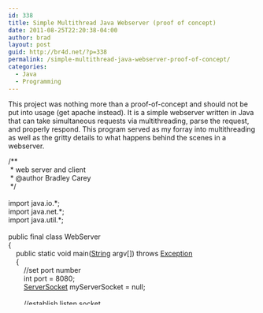 ```yaml
---
id: 338
title: Simple Multithread Java Webserver (proof of concept)
date: 2011-08-25T22:20:38-04:00
author: brad
layout: post
guid: http://br4d.net/?p=338
permalink: /simple-multithread-java-webserver-proof-of-concept/
categories:
  - Java
  - Programming
---
```

This project was nothing more than a proof-of-concept and should not be put into usage (get apache instead). It is a simple webserver written in Java that can take simultaneous requests via multithreading, parse the request, and properly respond. This program served as my forray into multithreading as well as the gritty details to what happens behind the scenes in a webserver.

<div class="codecolorer-container java default" style="overflow:auto;white-space:nowrap;height:300px;">
  <div class="java codecolorer">
    <span class="co3">/**<br /> &nbsp;* web server and client<br /> &nbsp;* @author Bradley Carey<br /> &nbsp;*/</span><br /> &nbsp;<br /> <span class="kw1">import</span> <span class="co2">java.io.*</span><span class="sy0">;</span><br /> <span class="kw1">import</span> <span class="co2">java.net.*</span><span class="sy0">;</span><br /> <span class="kw1">import</span> <span class="co2">java.util.*</span><span class="sy0">;</span><br /> &nbsp;<br /> <span class="kw1">public</span> <span class="kw1">final</span> <span class="kw1">class</span> WebServer<br /> <span class="br0">&#123;</span><br /> &nbsp; &nbsp; <span class="kw1">public</span> <span class="kw1">static</span> <span class="kw4">void</span> main<span class="br0">&#40;</span><a href="http://www.google.com/search?hl=en&q=allinurl%3Adocs.oracle.com+javase+docs+api+string"><span class="kw3">String</span></a> argv<span class="br0">&#91;</span><span class="br0">&#93;</span><span class="br0">&#41;</span> <span class="kw1">throws</span> <a href="http://www.google.com/search?hl=en&q=allinurl%3Adocs.oracle.com+javase+docs+api+exception"><span class="kw3">Exception</span></a><br /> &nbsp; &nbsp; <span class="br0">&#123;</span><br /> &nbsp; &nbsp; &nbsp; &nbsp; <span class="co1">//set port number</span><br /> &nbsp; &nbsp; &nbsp; &nbsp; <span class="kw4">int</span> port <span class="sy0">=</span> <span class="nu0">8080</span><span class="sy0">;</span><br /> &nbsp; &nbsp; &nbsp; &nbsp; <a href="http://www.google.com/search?hl=en&q=allinurl%3Adocs.oracle.com+javase+docs+api+serversocket"><span class="kw3">ServerSocket</span></a> myServerSocket <span class="sy0">=</span> <span class="kw2">null</span><span class="sy0">;</span><br /> &nbsp;<br /> &nbsp; &nbsp; &nbsp; &nbsp; <span class="co1">//establish listen socket</span><br /> &nbsp; &nbsp; &nbsp; &nbsp; <span class="kw1">try</span> <span class="br0">&#123;</span><br /> &nbsp; &nbsp; &nbsp; &nbsp; &nbsp; &nbsp; myServerSocket <span class="sy0">=</span> <span class="kw1">new</span> <a href="http://www.google.com/search?hl=en&q=allinurl%3Adocs.oracle.com+javase+docs+api+serversocket"><span class="kw3">ServerSocket</span></a><span class="br0">&#40;</span>port<span class="br0">&#41;</span><span class="sy0">;</span><br /> &nbsp; &nbsp; &nbsp; &nbsp; <span class="br0">&#125;</span> <span class="kw1">catch</span> <span class="br0">&#40;</span><a href="http://www.google.com/search?hl=en&q=allinurl%3Adocs.oracle.com+javase+docs+api+ioexception"><span class="kw3">IOException</span></a> e<span class="br0">&#41;</span> <span class="br0">&#123;</span><br /> &nbsp; &nbsp; &nbsp; &nbsp; &nbsp; &nbsp; <a href="http://www.google.com/search?hl=en&q=allinurl%3Adocs.oracle.com+javase+docs+api+system"><span class="kw3">System</span></a>.<span class="me1">out</span>.<span class="me1">println</span><span class="br0">&#40;</span><span class="st0">"Could not listen on port # "</span> <span class="sy0">+</span> port<span class="br0">&#41;</span><span class="sy0">;</span><br /> &nbsp; &nbsp; &nbsp; &nbsp; &nbsp; &nbsp; <a href="http://www.google.com/search?hl=en&q=allinurl%3Adocs.oracle.com+javase+docs+api+system"><span class="kw3">System</span></a>.<span class="me1">exit</span><span class="br0">&#40;</span><span class="sy0">-</span><span class="nu0">1</span><span class="br0">&#41;</span><span class="sy0">;</span><br /> &nbsp; &nbsp; &nbsp; &nbsp; <span class="br0">&#125;</span><br /> &nbsp;<br /> &nbsp; &nbsp; &nbsp; &nbsp; <span class="co1">//process http service requests in infinite loop</span><br /> &nbsp; &nbsp; &nbsp; &nbsp; <span class="kw1">while</span><span class="br0">&#40;</span><span class="kw2">true</span><span class="br0">&#41;</span><br /> &nbsp; &nbsp; &nbsp; &nbsp; <span class="br0">&#123;</span><br /> &nbsp; &nbsp; &nbsp; &nbsp; &nbsp; &nbsp; <span class="co1">//listen for tcp connection requests</span><br /> &nbsp; &nbsp; &nbsp; &nbsp; &nbsp; &nbsp; <a href="http://www.google.com/search?hl=en&q=allinurl%3Adocs.oracle.com+javase+docs+api+socket"><span class="kw3">Socket</span></a> clientSocket <span class="sy0">=</span> <span class="kw2">null</span><span class="sy0">;</span><br /> &nbsp; &nbsp; &nbsp; &nbsp; &nbsp; &nbsp; <span class="kw1">try</span> <span class="br0">&#123;</span><br /> &nbsp; &nbsp; &nbsp; &nbsp; &nbsp; &nbsp; &nbsp; &nbsp; clientSocket <span class="sy0">=</span> myServerSocket.<span class="me1">accept</span><span class="br0">&#40;</span><span class="br0">&#41;</span><span class="sy0">;</span><br /> &nbsp; &nbsp; &nbsp; &nbsp; &nbsp; &nbsp; <span class="br0">&#125;</span> <span class="kw1">catch</span> <span class="br0">&#40;</span><a href="http://www.google.com/search?hl=en&q=allinurl%3Adocs.oracle.com+javase+docs+api+ioexception"><span class="kw3">IOException</span></a> e<span class="br0">&#41;</span> <span class="br0">&#123;</span><br /> &nbsp; &nbsp; &nbsp; &nbsp; &nbsp; &nbsp; &nbsp; &nbsp; <a href="http://www.google.com/search?hl=en&q=allinurl%3Adocs.oracle.com+javase+docs+api+system"><span class="kw3">System</span></a>.<span class="me1">out</span>.<span class="me1">println</span><span class="br0">&#40;</span><span class="st0">"Accept failed on port # "</span> <span class="sy0">+</span> port<span class="br0">&#41;</span><span class="sy0">;</span><br /> &nbsp; &nbsp; &nbsp; &nbsp; &nbsp; &nbsp; &nbsp; &nbsp; <a href="http://www.google.com/search?hl=en&q=allinurl%3Adocs.oracle.com+javase+docs+api+system"><span class="kw3">System</span></a>.<span class="me1">exit</span><span class="br0">&#40;</span><span class="sy0">-</span><span class="nu0">1</span><span class="br0">&#41;</span><span class="sy0">;</span><br /> &nbsp; &nbsp; &nbsp; &nbsp; &nbsp; &nbsp; <span class="br0">&#125;</span><br /> &nbsp;<br /> &nbsp; &nbsp; &nbsp; &nbsp; &nbsp; &nbsp; HttpRequest request <span class="sy0">=</span> <span class="kw1">new</span> HttpRequest<span class="br0">&#40;</span>clientSocket<span class="br0">&#41;</span><span class="sy0">;</span><br /> &nbsp; &nbsp; &nbsp; &nbsp; &nbsp; &nbsp; <a href="http://www.google.com/search?hl=en&q=allinurl%3Adocs.oracle.com+javase+docs+api+thread"><span class="kw3">Thread</span></a> thread <span class="sy0">=</span> <span class="kw1">new</span> <a href="http://www.google.com/search?hl=en&q=allinurl%3Adocs.oracle.com+javase+docs+api+thread"><span class="kw3">Thread</span></a><span class="br0">&#40;</span>request<span class="br0">&#41;</span><span class="sy0">;</span><br /> &nbsp; &nbsp; &nbsp; &nbsp; &nbsp; &nbsp; thread.<span class="me1">start</span><span class="br0">&#40;</span><span class="br0">&#41;</span><span class="sy0">;</span><br /> &nbsp; &nbsp; &nbsp; &nbsp; <span class="br0">&#125;</span><br /> &nbsp; &nbsp; <span class="br0">&#125;</span><br /> <span class="br0">&#125;</span><br /> &nbsp;<br /> <span class="kw1">final</span> <span class="kw1">class</span> HttpRequest <span class="kw1">implements</span> <a href="http://www.google.com/search?hl=en&q=allinurl%3Adocs.oracle.com+javase+docs+api+runnable"><span class="kw3">Runnable</span></a><br /> <span class="br0">&#123;</span><br /> &nbsp; &nbsp; <span class="kw1">final</span> <span class="kw1">static</span> <a href="http://www.google.com/search?hl=en&q=allinurl%3Adocs.oracle.com+javase+docs+api+string"><span class="kw3">String</span></a> CRLF <span class="sy0">=</span> <span class="st0">"<span class="es0">\r</span><span class="es0">\n</span>"</span><span class="sy0">;</span><br /> &nbsp; &nbsp; <a href="http://www.google.com/search?hl=en&q=allinurl%3Adocs.oracle.com+javase+docs+api+socket"><span class="kw3">Socket</span></a> socket<span class="sy0">;</span><br /> &nbsp;<br /> &nbsp; &nbsp; <span class="kw1">public</span> HttpRequest<span class="br0">&#40;</span><a href="http://www.google.com/search?hl=en&q=allinurl%3Adocs.oracle.com+javase+docs+api+socket"><span class="kw3">Socket</span></a> socket<span class="br0">&#41;</span> <span class="kw1">throws</span> <a href="http://www.google.com/search?hl=en&q=allinurl%3Adocs.oracle.com+javase+docs+api+exception"><span class="kw3">Exception</span></a><br /> &nbsp; &nbsp; <span class="br0">&#123;</span><br /> &nbsp; &nbsp; &nbsp; &nbsp; <span class="kw1">this</span>.<span class="me1">socket</span> <span class="sy0">=</span> socket<span class="sy0">;</span><br /> &nbsp; &nbsp; <span class="br0">&#125;</span><br /> &nbsp;<br /> &nbsp; &nbsp; <span class="kw1">public</span> <span class="kw4">void</span> run<span class="br0">&#40;</span><span class="br0">&#41;</span><br /> &nbsp; &nbsp; <span class="br0">&#123;</span><br /> &nbsp; &nbsp; &nbsp; &nbsp; <span class="kw1">try</span><br /> &nbsp; &nbsp; &nbsp; &nbsp; <span class="br0">&#123;</span><br /> &nbsp; &nbsp; &nbsp; &nbsp; &nbsp; &nbsp; processRequest<span class="br0">&#40;</span><span class="br0">&#41;</span><span class="sy0">;</span><br /> &nbsp; &nbsp; &nbsp; &nbsp; <span class="br0">&#125;</span> <span class="kw1">catch</span> <span class="br0">&#40;</span><a href="http://www.google.com/search?hl=en&q=allinurl%3Adocs.oracle.com+javase+docs+api+exception"><span class="kw3">Exception</span></a> e<span class="br0">&#41;</span> <span class="br0">&#123;</span><br /> &nbsp; &nbsp; &nbsp; &nbsp; &nbsp; &nbsp; <a href="http://www.google.com/search?hl=en&q=allinurl%3Adocs.oracle.com+javase+docs+api+system"><span class="kw3">System</span></a>.<span class="me1">out</span>.<span class="me1">println</span><span class="br0">&#40;</span>e<span class="br0">&#41;</span><span class="sy0">;</span><br /> &nbsp; &nbsp; &nbsp; &nbsp; <span class="br0">&#125;</span><br /> &nbsp; &nbsp; &nbsp; &nbsp; <span class="co1">//throw new UnsupportedOperationException("Not supported yet.");</span><br /> &nbsp; &nbsp; <span class="br0">&#125;</span><br /> &nbsp;<br /> &nbsp; &nbsp; <span class="kw1">private</span> <span class="kw4">void</span> processRequest<span class="br0">&#40;</span><span class="br0">&#41;</span> <span class="kw1">throws</span> <a href="http://www.google.com/search?hl=en&q=allinurl%3Adocs.oracle.com+javase+docs+api+exception"><span class="kw3">Exception</span></a><br /> &nbsp; &nbsp; <span class="br0">&#123;</span><br /> &nbsp; &nbsp; &nbsp; &nbsp; <span class="co1">//get reference to socket's input & output streams and setup filters</span><br /> &nbsp; &nbsp; &nbsp; &nbsp; <a href="http://www.google.com/search?hl=en&q=allinurl%3Adocs.oracle.com+javase+docs+api+inputstream"><span class="kw3">InputStream</span></a> is <span class="sy0">=</span> socket.<span class="me1">getInputStream</span><span class="br0">&#40;</span><span class="br0">&#41;</span><span class="sy0">;</span><br /> &nbsp; &nbsp; &nbsp; &nbsp; <a href="http://www.google.com/search?hl=en&q=allinurl%3Adocs.oracle.com+javase+docs+api+inputstreamreader"><span class="kw3">InputStreamReader</span></a> isr <span class="sy0">=</span> <span class="kw1">new</span> <a href="http://www.google.com/search?hl=en&q=allinurl%3Adocs.oracle.com+javase+docs+api+inputstreamreader"><span class="kw3">InputStreamReader</span></a><span class="br0">&#40;</span>is<span class="br0">&#41;</span><span class="sy0">;</span><br /> &nbsp; &nbsp; &nbsp; &nbsp; <a href="http://www.google.com/search?hl=en&q=allinurl%3Adocs.oracle.com+javase+docs+api+outputstream"><span class="kw3">OutputStream</span></a> os <span class="sy0">=</span> socket.<span class="me1">getOutputStream</span><span class="br0">&#40;</span><span class="br0">&#41;</span><span class="sy0">;</span><br /> &nbsp; &nbsp; &nbsp; &nbsp; <a href="http://www.google.com/search?hl=en&q=allinurl%3Adocs.oracle.com+javase+docs+api+dataoutputstream"><span class="kw3">DataOutputStream</span></a> dos <span class="sy0">=</span> <span class="kw1">new</span> <a href="http://www.google.com/search?hl=en&q=allinurl%3Adocs.oracle.com+javase+docs+api+dataoutputstream"><span class="kw3">DataOutputStream</span></a><span class="br0">&#40;</span>os<span class="br0">&#41;</span><span class="sy0">;</span><br /> &nbsp; &nbsp; &nbsp; &nbsp; <a href="http://www.google.com/search?hl=en&q=allinurl%3Adocs.oracle.com+javase+docs+api+bufferedreader"><span class="kw3">BufferedReader</span></a> br <span class="sy0">=</span> <span class="kw1">new</span> <a href="http://www.google.com/search?hl=en&q=allinurl%3Adocs.oracle.com+javase+docs+api+bufferedreader"><span class="kw3">BufferedReader</span></a><span class="br0">&#40;</span>isr<span class="br0">&#41;</span><span class="sy0">;</span><br /> &nbsp;<br /> &nbsp; &nbsp; &nbsp; &nbsp; <a href="http://www.google.com/search?hl=en&q=allinurl%3Adocs.oracle.com+javase+docs+api+string"><span class="kw3">String</span></a> requestLine <span class="sy0">=</span> br.<span class="me1">readLine</span><span class="br0">&#40;</span><span class="br0">&#41;</span><span class="sy0">;</span><br /> &nbsp; &nbsp; &nbsp; &nbsp; <a href="http://www.google.com/search?hl=en&q=allinurl%3Adocs.oracle.com+javase+docs+api+system"><span class="kw3">System</span></a>.<span class="me1">out</span>.<span class="me1">println</span><span class="br0">&#40;</span>requestLine<span class="br0">&#41;</span><span class="sy0">;</span><br /> &nbsp;<br /> &nbsp; &nbsp; &nbsp; &nbsp; <a href="http://www.google.com/search?hl=en&q=allinurl%3Adocs.oracle.com+javase+docs+api+string"><span class="kw3">String</span></a> headerLine <span class="sy0">=</span> <span class="kw2">null</span><span class="sy0">;</span><br /> &nbsp; &nbsp; &nbsp; &nbsp; <span class="kw1">while</span> <span class="br0">&#40;</span><span class="br0">&#40;</span>headerLine <span class="sy0">=</span> br.<span class="me1">readLine</span><span class="br0">&#40;</span><span class="br0">&#41;</span><span class="br0">&#41;</span>.<span class="me1">length</span><span class="br0">&#40;</span><span class="br0">&#41;</span> <span class="sy0">!=</span> <span class="nu0"></span><span class="br0">&#41;</span> <span class="br0">&#123;</span><br /> &nbsp; &nbsp; &nbsp; &nbsp; &nbsp; &nbsp; <a href="http://www.google.com/search?hl=en&q=allinurl%3Adocs.oracle.com+javase+docs+api+system"><span class="kw3">System</span></a>.<span class="me1">out</span>.<span class="me1">println</span><span class="br0">&#40;</span>headerLine<span class="br0">&#41;</span><span class="sy0">;</span><br /> &nbsp; &nbsp; &nbsp; &nbsp; <span class="br0">&#125;</span><br /> &nbsp;<br /> &nbsp; &nbsp; &nbsp; &nbsp; <a href="http://www.google.com/search?hl=en&q=allinurl%3Adocs.oracle.com+javase+docs+api+stringtokenizer"><span class="kw3">StringTokenizer</span></a> tokens <span class="sy0">=</span> <span class="kw1">new</span> <a href="http://www.google.com/search?hl=en&q=allinurl%3Adocs.oracle.com+javase+docs+api+stringtokenizer"><span class="kw3">StringTokenizer</span></a><span class="br0">&#40;</span>requestLine<span class="br0">&#41;</span><span class="sy0">;</span><br /> &nbsp; &nbsp; &nbsp; &nbsp; tokens.<span class="me1">nextToken</span><span class="br0">&#40;</span><span class="br0">&#41;</span><span class="sy0">;</span><br /> &nbsp; &nbsp; &nbsp; &nbsp; <a href="http://www.google.com/search?hl=en&q=allinurl%3Adocs.oracle.com+javase+docs+api+string"><span class="kw3">String</span></a> fileName <span class="sy0">=</span> tokens.<span class="me1">nextToken</span><span class="br0">&#40;</span><span class="br0">&#41;</span><span class="sy0">;</span><br /> &nbsp;<br /> &nbsp; &nbsp; &nbsp; &nbsp; <span class="kw1">if</span> <span class="br0">&#40;</span>fileName.<span class="me1">equals</span><span class="br0">&#40;</span><span class="st0">"/"</span><span class="br0">&#41;</span><span class="br0">&#41;</span><br /> &nbsp; &nbsp; &nbsp; &nbsp; &nbsp; &nbsp; &nbsp; &nbsp; fileName <span class="sy0">=</span> <span class="st0">"/default.htm"</span><span class="sy0">;</span><br /> &nbsp;<br /> &nbsp; &nbsp; &nbsp; &nbsp; fileName <span class="sy0">=</span> <span class="st0">"."</span> <span class="sy0">+</span> fileName<span class="sy0">;</span><br /> &nbsp;<br /> &nbsp; &nbsp; &nbsp; &nbsp; <a href="http://www.google.com/search?hl=en&q=allinurl%3Adocs.oracle.com+javase+docs+api+system"><span class="kw3">System</span></a>.<span class="me1">out</span>.<span class="me1">println</span><span class="br0">&#40;</span><span class="st0">"<span class="es0">\n</span>fileName:"</span> <span class="sy0">+</span> fileName<span class="br0">&#41;</span><span class="sy0">;</span><br /> &nbsp;<br /> &nbsp; &nbsp; &nbsp; &nbsp; <a href="http://www.google.com/search?hl=en&q=allinurl%3Adocs.oracle.com+javase+docs+api+fileinputstream"><span class="kw3">FileInputStream</span></a> fis <span class="sy0">=</span> <span class="kw2">null</span><span class="sy0">;</span><br /> &nbsp; &nbsp; &nbsp; &nbsp; <span class="kw4">boolean</span> fileExists <span class="sy0">=</span> <span class="kw2">true</span><span class="sy0">;</span><br /> &nbsp; &nbsp; &nbsp; &nbsp; <span class="kw1">try</span> <span class="br0">&#123;</span><br /> &nbsp; &nbsp; &nbsp; &nbsp; &nbsp; &nbsp; fis <span class="sy0">=</span> <span class="kw1">new</span> <a href="http://www.google.com/search?hl=en&q=allinurl%3Adocs.oracle.com+javase+docs+api+fileinputstream"><span class="kw3">FileInputStream</span></a><span class="br0">&#40;</span>fileName<span class="br0">&#41;</span><span class="sy0">;</span><br /> &nbsp; &nbsp; &nbsp; &nbsp; <span class="br0">&#125;</span> <span class="kw1">catch</span> <span class="br0">&#40;</span><a href="http://www.google.com/search?hl=en&q=allinurl%3Adocs.oracle.com+javase+docs+api+filenotfoundexception"><span class="kw3">FileNotFoundException</span></a> e<span class="br0">&#41;</span> <span class="br0">&#123;</span><br /> &nbsp; &nbsp; &nbsp; &nbsp; &nbsp; &nbsp; fileExists <span class="sy0">=</span> <span class="kw2">false</span><span class="sy0">;</span><br /> &nbsp; &nbsp; &nbsp; &nbsp; <span class="br0">&#125;</span><br /> &nbsp;<br /> &nbsp; &nbsp; &nbsp; &nbsp; <a href="http://www.google.com/search?hl=en&q=allinurl%3Adocs.oracle.com+javase+docs+api+string"><span class="kw3">String</span></a> statusLine <span class="sy0">=</span> <span class="kw2">null</span><span class="sy0">;</span><br /> &nbsp; &nbsp; &nbsp; &nbsp; <a href="http://www.google.com/search?hl=en&q=allinurl%3Adocs.oracle.com+javase+docs+api+string"><span class="kw3">String</span></a> contentTypeLine <span class="sy0">=</span> <span class="kw2">null</span><span class="sy0">;</span><br /> &nbsp; &nbsp; &nbsp; &nbsp; <a href="http://www.google.com/search?hl=en&q=allinurl%3Adocs.oracle.com+javase+docs+api+string"><span class="kw3">String</span></a> entityBody <span class="sy0">=</span> <span class="kw2">null</span><span class="sy0">;</span><br /> &nbsp; &nbsp; &nbsp; &nbsp; <span class="kw1">if</span> <span class="br0">&#40;</span>fileExists<span class="br0">&#41;</span> <span class="br0">&#123;</span><br /> &nbsp; &nbsp; &nbsp; &nbsp; &nbsp; &nbsp; statusLine <span class="sy0">=</span> <span class="st0">"HTTP/1.1 202 Accepted"</span> <span class="sy0">+</span> CRLF<span class="sy0">;</span><br /> &nbsp; &nbsp; &nbsp; &nbsp; &nbsp; &nbsp; contentTypeLine <span class="sy0">=</span> <span class="st0">"Content-type: "</span> <span class="sy0">+</span> contentType<span class="br0">&#40;</span>fileName<span class="br0">&#41;</span> <span class="sy0">+</span> CRLF<span class="sy0">;</span><br /> &nbsp; &nbsp; &nbsp; &nbsp; <span class="br0">&#125;</span> <span class="kw1">else</span> <span class="br0">&#123;</span><br /> &nbsp; &nbsp; &nbsp; &nbsp; &nbsp; &nbsp; statusLine <span class="sy0">=</span> <span class="st0">"HTTP/1.1 404 Not Found"</span> <span class="sy0">+</span> CRLF<span class="sy0">;</span><br /> &nbsp; &nbsp; &nbsp; &nbsp; &nbsp; &nbsp; contentTypeLine <span class="sy0">=</span> <span class="st0">"text/html"</span> <span class="sy0">+</span> CRLF<span class="sy0">;</span><br /> &nbsp; &nbsp; &nbsp; &nbsp; &nbsp; &nbsp; entityBody <span class="sy0">=</span> <span class="st0">"<HTML>"</span><br /> &nbsp; &nbsp; &nbsp; &nbsp; &nbsp; &nbsp; &nbsp; <span class="sy0">+</span> <span class="st0">"<HEAD><TITLE>Not Found</TITLE></HEAD>"</span><br /> &nbsp; &nbsp; &nbsp; &nbsp; &nbsp; &nbsp; &nbsp; <span class="sy0">+</span> <span class="st0">"<BODY>404 Not Found</BODY></HTML>"</span><span class="sy0">;</span><br /> &nbsp; &nbsp; &nbsp; &nbsp; <span class="br0">&#125;</span><br /> &nbsp;<br /> &nbsp; &nbsp; &nbsp; &nbsp; <span class="co1">//Send the status line</span><br /> &nbsp; &nbsp; &nbsp; &nbsp; dos.<span class="me1">writeBytes</span><span class="br0">&#40;</span>statusLine<span class="br0">&#41;</span><span class="sy0">;</span><br /> &nbsp; &nbsp; &nbsp; &nbsp; <a href="http://www.google.com/search?hl=en&q=allinurl%3Adocs.oracle.com+javase+docs+api+system"><span class="kw3">System</span></a>.<span class="me1">out</span>.<span class="me1">println</span><span class="br0">&#40;</span><span class="st0">"statusLine: "</span> <span class="sy0">+</span> statusLine<span class="br0">&#41;</span><span class="sy0">;</span><br /> &nbsp;<br /> &nbsp; &nbsp; &nbsp; &nbsp; <span class="co1">//Send the content type line</span><br /> &nbsp; &nbsp; &nbsp; &nbsp; dos.<span class="me1">writeBytes</span><span class="br0">&#40;</span>contentTypeLine<span class="br0">&#41;</span><span class="sy0">;</span><br /> &nbsp; &nbsp; &nbsp; &nbsp; <a href="http://www.google.com/search?hl=en&q=allinurl%3Adocs.oracle.com+javase+docs+api+system"><span class="kw3">System</span></a>.<span class="me1">out</span>.<span class="me1">println</span><span class="br0">&#40;</span><span class="st0">"contentTypeLine: "</span> <span class="sy0">+</span> contentTypeLine<span class="br0">&#41;</span><span class="sy0">;</span><br /> &nbsp; &nbsp; &nbsp; &nbsp; <a href="http://www.google.com/search?hl=en&q=allinurl%3Adocs.oracle.com+javase+docs+api+system"><span class="kw3">System</span></a>.<span class="me1">out</span>.<span class="me1">println</span><span class="br0">&#40;</span><span class="st0">"entityBody: "</span> <span class="sy0">+</span> entityBody<span class="br0">&#41;</span><span class="sy0">;</span><br /> &nbsp;<br /> &nbsp; &nbsp; &nbsp; &nbsp; <span class="co1">//Send a blank line to indicate the end of the header line</span><br /> &nbsp; &nbsp; &nbsp; &nbsp; dos.<span class="me1">writeBytes</span><span class="br0">&#40;</span>CRLF<span class="br0">&#41;</span><span class="sy0">;</span><br /> &nbsp;<br /> &nbsp; &nbsp; &nbsp; &nbsp; <span class="co1">//Send the entity body</span><br /> &nbsp; &nbsp; &nbsp; &nbsp; <span class="kw1">if</span> <span class="br0">&#40;</span>fileExists<span class="br0">&#41;</span> <span class="br0">&#123;</span><br /> &nbsp; &nbsp; &nbsp; &nbsp; &nbsp; sendBytes<span class="br0">&#40;</span>fis, os<span class="br0">&#41;</span><span class="sy0">;</span><br /> &nbsp; &nbsp; &nbsp; &nbsp; &nbsp; fis.<span class="me1">close</span><span class="br0">&#40;</span><span class="br0">&#41;</span><span class="sy0">;</span><br /> &nbsp; &nbsp; &nbsp; &nbsp; <span class="br0">&#125;</span> <span class="kw1">else</span> <span class="br0">&#123;</span><br /> &nbsp; &nbsp; &nbsp; &nbsp; &nbsp; os.<span class="me1">write</span><span class="br0">&#40;</span>entityBody.<span class="me1">getBytes</span><span class="br0">&#40;</span><span class="br0">&#41;</span><span class="br0">&#41;</span><span class="sy0">;</span><br /> &nbsp; &nbsp; &nbsp; &nbsp; <span class="br0">&#125;</span><br /> &nbsp;<br /> &nbsp; &nbsp; &nbsp; &nbsp; dos.<span class="me1">close</span><span class="br0">&#40;</span><span class="br0">&#41;</span><span class="sy0">;</span><br /> &nbsp; &nbsp; &nbsp; &nbsp; os.<span class="me1">close</span><span class="br0">&#40;</span><span class="br0">&#41;</span><span class="sy0">;</span><br /> &nbsp; &nbsp; &nbsp; &nbsp; br.<span class="me1">close</span><span class="br0">&#40;</span><span class="br0">&#41;</span><span class="sy0">;</span><br /> &nbsp; &nbsp; &nbsp; &nbsp; socket.<span class="me1">close</span><span class="br0">&#40;</span><span class="br0">&#41;</span><span class="sy0">;</span><br /> &nbsp; &nbsp; <span class="br0">&#125;</span><br /> &nbsp;<br /> &nbsp; &nbsp; <span class="kw1">private</span> <span class="kw1">static</span> <span class="kw4">void</span> sendBytes<span class="br0">&#40;</span><a href="http://www.google.com/search?hl=en&q=allinurl%3Adocs.oracle.com+javase+docs+api+fileinputstream"><span class="kw3">FileInputStream</span></a> fis, <a href="http://www.google.com/search?hl=en&q=allinurl%3Adocs.oracle.com+javase+docs+api+outputstream"><span class="kw3">OutputStream</span></a> os<span class="br0">&#41;</span> <span class="kw1">throws</span> <a href="http://www.google.com/search?hl=en&q=allinurl%3Adocs.oracle.com+javase+docs+api+exception"><span class="kw3">Exception</span></a><br /> &nbsp; &nbsp; <span class="br0">&#123;</span><br /> &nbsp; &nbsp; &nbsp; &nbsp; <span class="kw4">byte</span><span class="br0">&#91;</span><span class="br0">&#93;</span> buffer <span class="sy0">=</span> <span class="kw1">new</span> <span class="kw4">byte</span><span class="br0">&#91;</span><span class="nu0">1024</span><span class="br0">&#93;</span><span class="sy0">;</span><br /> &nbsp; &nbsp; &nbsp; &nbsp; <span class="kw4">int</span> bytes <span class="sy0">=</span> <span class="nu0"></span><span class="sy0">;</span><br /> &nbsp;<br /> &nbsp; &nbsp; &nbsp; &nbsp; <span class="kw1">while</span><span class="br0">&#40;</span><span class="br0">&#40;</span>bytes <span class="sy0">=</span> fis.<span class="me1">read</span><span class="br0">&#40;</span>buffer<span class="br0">&#41;</span><span class="br0">&#41;</span> <span class="sy0">!=</span> <span class="sy0">-</span><span class="nu0">1</span><span class="br0">&#41;</span> <span class="br0">&#123;</span><br /> &nbsp; &nbsp; &nbsp; &nbsp; &nbsp; &nbsp; os.<span class="me1">write</span><span class="br0">&#40;</span>buffer, <span class="nu0"></span>, bytes<span class="br0">&#41;</span><span class="sy0">;</span><br /> &nbsp; &nbsp; &nbsp; &nbsp; <span class="br0">&#125;</span><br /> &nbsp; &nbsp; <span class="br0">&#125;</span><br /> &nbsp;<br /> &nbsp; &nbsp; <span class="kw1">private</span> <span class="kw1">static</span> <a href="http://www.google.com/search?hl=en&q=allinurl%3Adocs.oracle.com+javase+docs+api+string"><span class="kw3">String</span></a> contentType<span class="br0">&#40;</span><a href="http://www.google.com/search?hl=en&q=allinurl%3Adocs.oracle.com+javase+docs+api+string"><span class="kw3">String</span></a> fileName<span class="br0">&#41;</span><br /> &nbsp; &nbsp; <span class="br0">&#123;</span><br /> &nbsp; &nbsp; &nbsp; &nbsp; <span class="kw1">if</span> <span class="br0">&#40;</span>fileName.<span class="me1">endsWith</span><span class="br0">&#40;</span><span class="st0">".htm"</span><span class="br0">&#41;</span> <span class="sy0">||</span> fileName.<span class="me1">endsWith</span><span class="br0">&#40;</span><span class="st0">".html"</span><span class="br0">&#41;</span><span class="br0">&#41;</span><br /> &nbsp; &nbsp; &nbsp; &nbsp; &nbsp; &nbsp; <span class="kw1">return</span> <span class="st0">"text/html"</span><span class="sy0">;</span><br /> &nbsp; &nbsp; &nbsp; &nbsp; <span class="kw1">if</span><span class="br0">&#40;</span>fileName.<span class="me1">endsWith</span><span class="br0">&#40;</span><span class="st0">".gif"</span><span class="br0">&#41;</span><span class="br0">&#41;</span><br /> &nbsp; &nbsp; &nbsp; &nbsp; &nbsp; &nbsp; <span class="kw1">return</span> <span class="st0">"image/gif"</span><span class="sy0">;</span><br /> &nbsp; &nbsp; &nbsp; &nbsp; <span class="kw1">if</span><span class="br0">&#40;</span>fileName.<span class="me1">endsWith</span><span class="br0">&#40;</span><span class="st0">".jpg"</span><span class="br0">&#41;</span><span class="br0">&#41;</span><br /> &nbsp; &nbsp; &nbsp; &nbsp; &nbsp; &nbsp; <span class="kw1">return</span> <span class="st0">"image/jpg"</span><span class="sy0">;</span><br /> &nbsp;<br /> &nbsp; &nbsp; &nbsp; &nbsp; <span class="kw1">return</span> <span class="st0">"application/octet-stream"</span><span class="sy0">;</span><br /> &nbsp; &nbsp; <span class="br0">&#125;</span><br /> <span class="br0">&#125;</span>
  </div>
</div>